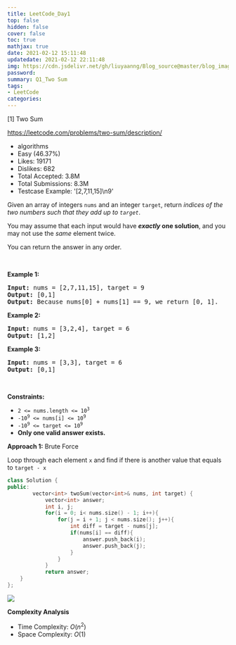 ```yaml
---
title: LeetCode_Day1
top: false
hidden: false
cover: false
toc: true
mathjax: true
date: 2021-02-12 15:11:48
updatedate: 2021-02-12 22:11:48
img: https://cdn.jsdelivr.net/gh/liuyaanng/Blog_source@master/blog_images/LeetCode_Daily_Question/leetcode.png
password:
summary: Q1_Two Sum
tags:
- LeetCode
categories:
---
```


[1] Two Sum  

https://leetcode.com/problems/two-sum/description/

* algorithms
* Easy (46.37%)
* Likes:    19171
* Dislikes: 682
* Total Accepted:    3.8M
* Total Submissions: 8.3M
* Testcase Example:  '[2,7,11,15]\n9'

<p>Given an array of integers <code>nums</code>&nbsp;and an integer <code>target</code>, return <em>indices of the two numbers such that they add up to <code>target</code></em>.</p>

<p>You may assume that each input would have <strong><em>exactly</em> one solution</strong>, and you may not use the <em>same</em> element twice.</p>

<p>You can return the answer in any order.</p>

<p>&nbsp;</p>
<p><strong>Example 1:</strong></p>

<pre>
<strong>Input:</strong> nums = [2,7,11,15], target = 9
<strong>Output:</strong> [0,1]
<strong>Output:</strong> Because nums[0] + nums[1] == 9, we return [0, 1].
</pre>

<p><strong>Example 2:</strong></p>

<pre>
<strong>Input:</strong> nums = [3,2,4], target = 6
<strong>Output:</strong> [1,2]
</pre>

<p><strong>Example 3:</strong></p>

<pre>
<strong>Input:</strong> nums = [3,3], target = 6
<strong>Output:</strong> [0,1]
</pre>

<p>&nbsp;</p>
<p><strong>Constraints:</strong></p>

<ul>
	<li><code>2 &lt;= nums.length &lt;= 10<sup>3</sup></code></li>
	<li><code>-10<sup>9</sup> &lt;= nums[i] &lt;= 10<sup>9</sup></code></li>
	<li><code>-10<sup>9</sup> &lt;= target &lt;= 10<sup>9</sup></code></li>
	<li><strong>Only one valid answer exists.</strong></li>
</ul>

**Approach 1:** Brute Force

Loop through each element `x`  and find if there is another value that equals to `target - x` 

```c++
class Solution {
public:
		vector<int> twoSum(vector<int>& nums, int target) {
			vector<int> answer;
			int i, j;
			for(i = 0; i< nums.size() - 1; i++){
				for(j = i + 1; j < nums.size(); j++){
					int diff = target - nums[j];
					if(nums[i] == diff){
						answer.push_back(i);
						answer.push_back(j);
					}
				}
			}
			return answer;
    }
};
```
![](https://cdn.jsdelivr.net/gh/liuyaanng/Blog_source@master/blog_images/img/20210211230613.png)

**Complexity Analysis** 
- Time Complexity: $O(n^2)$
- Space Complexity: $O(1)$

